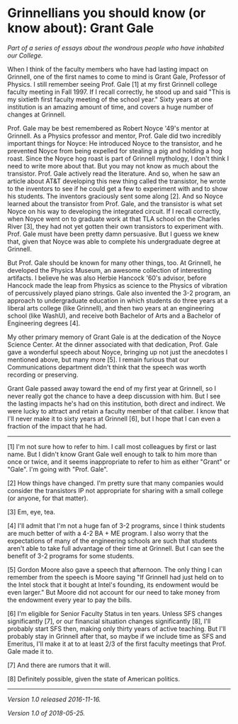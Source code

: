 Grinnellians you should know (or know about): Grant Gale
========================================================

*Part of a series of essays about the wondrous people who have
inhabited our College.*

When I think of the faculty members who have had lasting impact on
Grinnell, one of the first names to come to mind is Grant Gale, Professor
of Physics.  I still remember seeing Prof. Gale [1] at my first Grinnell college
faculty meeting in Fall 1997.  If I recall correctly, he stood up and
said "This is my sixtieth first faculty meeting of the school year."
Sixty years at one institution is an amazing amount of time, and covers
a huge number of changes at Grinnell.

Prof. Gale may be best remembered as Robert Noyce '49's mentor at
Grinnell.  As a Physics professor and mentor, Prof. Gale did two
incredibly important things for Noyce: He introduced Noyce to the
transistor, and he prevented Noyce from being expelled for stealing a pig
and holding a hog roast.  Since the Noyce hog roast is part of Grinnell
mythology, I don't think I need to write more about that.  But you
may not know as much about the transistor.  Prof. Gale actively read
the literature.  And so, when he saw an article about AT&T developing
this new thing called the transistor, he wrote to the inventors to
see if he could get a few to experiment with and to show his students.
The inventors graciously sent some along [2].  And so Noyce learned about
the transistor from Prof. Gale, and the transistor is what set Noyce on
his way to developing the integrated circuit.  If I recall correctly, when
Noyce went on to graduate work at that TLA school on the Charles River
[3], they had not yet gotten their own transistors to experiment with.
Prof. Gale must have been pretty damn persuasive.  But I guess we knew
that, given that Noyce was able to complete his undergraduate degree
at Grinnell.

But Prof. Gale should be known for many other things, too.  At Grinnell,
he developed the Physics Museum, an awesome collection of interesting
artifacts.  I believe he was also Herbie Hancock '60's advisor, before
Hancock made the leap from Physics as science to the Physics of vibration
of percussively played piano strings.  Gale also invented the 3-2 program,
an approach to undergraduate education in which students do three years
at a liberal arts college (like Grinnell), and then two years at an
engineering school (like WashU), and receive both Bachelor of Arts and
a Bachelor of Engineering degrees [4].

My other primary memory of Grant Gale is at the dedication of the Noyce
Science Center.  At the dinner associated with that dedication, Prof. Gale
gave a wonderful speech about Noyce, bringing up not just the anecdotes
I mentioned above, but many more [5].  I remain furious that our Communications
department didn't think that the speech was worth recording or preserving.

Grant Gale passed away toward the end of my first year at Grinnell, so I
never really got the chance to have a deep discussion with him.  But I
see the lasting impacts he's had on this institution, both direct and
indirect.  We were lucky to attract and retain a faculty member of that
caliber.  I know that I'll never make it to sixty years at Grinnell [6],
but I hope that I can even a fraction of the impact that he had.

---

[1] I'm not sure how to refer to him.  I call most colleagues by first
or last name.  But I didn't know Grant Gale well enough to talk to him
more than once or twice, and it seems inappropriate to refer to him as
either "Grant" or "Gale".  I'm going with "Prof. Gale".

[2] How things have changed.  I'm pretty sure that many companies would
consider the transistors IP not appropriate for sharing with a small
college (or anyone, for that matter).

[3] Em, eye, tea.

[4] I'll admit that I'm not a huge fan of 3-2 programs, since I think
students are much better of with a 4-2 BA + ME program.  I also worry
that the expectations of many of the engineering schools are such that
students aren't able to take full advantage of their time at Grinnell.
But I can see the benefit of 3-2 programs for some students.

[5] Gordon Moore also gave a speech that afternoon.  The only thing I
can remember from the speech is Moore saying "If Grinnell had just held
on to the Intel stock that it bought at Intel's founding, its endowment
would be even larger."  But Moore did not account for our need to take
money from the endowment every year to pay the bills.

[6] I'm eligible for Senior Faculty Status in ten years.  Unless SFS
changes significantly [7], or our financial situation changes significantly
[8], I'll probably start SFS then, making only thirty years of active
teaching.  But I'll probably stay in Grinnell after that, so maybe if
we include time as SFS and Emeritus, I'll make it at to at least 2/3 of
the first faculty meetings that Prof. Gale made it to.

[7] And there are rumors that it will.

[8] Definitely possible, given the state of American politics.

---

*Version 1.0 released 2016-11-16.*

*Version 1.0 of 2018-05-25.*
